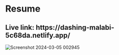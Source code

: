<h1>Resume</h1>
<h2>Live link: https://dashing-malabi-5c68da.netlify.app/</h2>

![Screenshot 2024-03-05 002945](https://github.com/Iyasinarafat/Resume-Project/assets/160424464/48c73196-0864-46cb-979d-612641050934)

